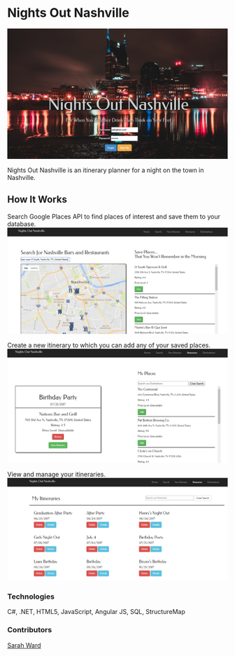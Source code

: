 # Nights Out Nashville
![Home Page](https://raw.githubusercontent.com/sward42/NightOut/master/WebApplication1/app/landingScreenshot.PNG)

Nights Out Nashville is an itinerary planner for a night on the town in Nashville.

## How It Works

Search Google Places API to find places of interest and save them to your database.
![Search Places](https://raw.githubusercontent.com/sward42/NightOut/master/WebApplication1/app/searchScreenshot.PNG)

Create a new itinerary to which you can add any of your saved places.
![Create Itinerary](https://raw.githubusercontent.com/sward42/NightOut/master/WebApplication1/app/newItScreenshot.PNG)

View and manage your itineraries.
![View Details](https://raw.githubusercontent.com/sward42/NightOut/master/WebApplication1/app/allItineraries.PNG)

### Technologies 

C#, .NET, HTML5, JavaScript, Angular JS, SQL, StructureMap

### Contributors

[Sarah Ward](http://github.com/sward42)